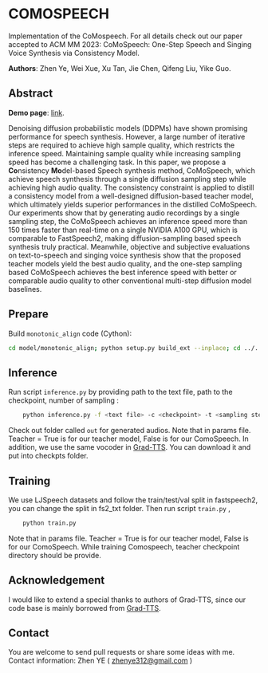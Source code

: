  

# COMOSPEECH

Implementation of the CoMospeech. For all details check out our paper accepted to ACM MM 2023: CoMoSpeech:  One-Step Speech and Singing Voice Synthesis via Consistency Model.

**Authors**: Zhen Ye, Wei Xue, Xu Tan, Jie Chen, Qifeng Liu, Yike Guo.

 

## Abstract

**Demo page**: [link](https://comospeech.github.io/).

Denoising diffusion probabilistic models (DDPMs) have shown promising performance for speech synthesis. However, a large number of iterative steps are required to achieve high sample quality, which restricts the inference speed. Maintaining sample quality while increasing sampling speed has become a challenging task. In this paper, we propose a **Co**nsistency **Mo**del-based Speech synthesis method, CoMoSpeech, which   achieve speech synthesis through a single diffusion sampling step while achieving high audio quality. The consistency constraint is applied to distill a consistency model from a well-designed diffusion-based teacher model, which ultimately yields superior performances in the distilled CoMoSpeech. 
Our experiments show that by generating audio recordings by a single sampling step, the CoMoSpeech achieves an inference speed more than 150 times faster than real-time on a single NVIDIA A100 GPU, which is comparable to FastSpeech2, making diffusion-sampling based speech synthesis truly practical. Meanwhile, objective and subjective evaluations on text-to-speech and singing voice synthesis show that the proposed teacher models yield the best audio quality, and the one-step sampling based CoMoSpeech achieves the best inference speed with better or comparable audio quality to other conventional multi-step diffusion model baselines.

## Prepare

Build `monotonic_align` code (Cython):

```bash
cd model/monotonic_align; python setup.py build_ext --inplace; cd ../..
```

 

## Inference

Run script `inference.py` by providing path to the text file, path to the  checkpoint, number of sampling :
```bash
    python inference.py -f <text file> -c <checkpoint> -t <sampling steps> 
```
Check out folder called `out` for generated audios. Note that in params file. Teacher = True is for our teacher model, False is for our ComoSpeech. In addition, we use the same vocoder in [Grad-TTS](https://github.com/huawei-noah/Speech-Backbones/blob/main/Grad-TTS/). You can download it and put into checkpts folder.

 
## Training

We use LJSpeech datasets and follow the train/test/val split in fastspeech2, you can change the split in fs2_txt folder. Then run script `train.py` ,
```bash
    python train.py 
```
Note that in params file. Teacher = True is for our teacher model, False is for our ComoSpeech. While training Comospeech, teacher checkpoint directory should be provide.

## Acknowledgement
I would like to extend a special thanks to authors of Grad-TTS, since our code base is mainly borrowed from  [Grad-TTS](https://github.com/huawei-noah/Speech-Backbones/blob/main/Grad-TTS/).

## Contact
You are welcome to send pull requests or share some ideas with me. Contact information: Zhen YE ( zhenye312@gmail.com )